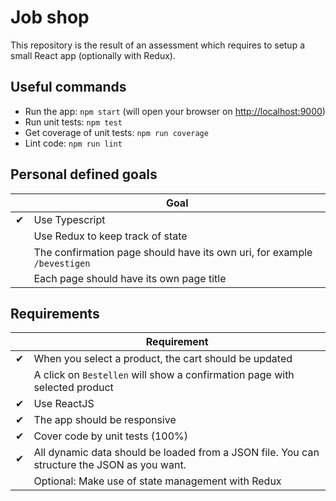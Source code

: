 # Job shop

This repository is the result of an assessment which requires to setup a small React app (optionally with Redux).

## Useful commands
* Run the app: `npm start` (will open your browser on [http://localhost:9000](http://localhost:9000))
* Run unit tests: `npm test`
* Get coverage of unit tests: `npm run coverage`
* Lint code: `npm run lint`

## Personal defined goals
|   | Goal
|---|------
| ✔ | Use Typescript
|   | Use Redux to keep track of state
|   | The confirmation page should have its own uri, for example `/bevestigen`
|   | Each page should have its own page title

## Requirements
|   | Requirement
|---|-------------
| ✔ | When you select a product, the cart should be updated
|   | A click on `Bestellen` will show a confirmation page with selected product
| ✔ | Use ReactJS
| ✔ | The app should be responsive
| ✔ | Cover code by unit tests (100%)
| ✔ | All dynamic data should be loaded from a JSON file. You can structure the JSON as you want.
|   | Optional: Make use of state management with Redux
